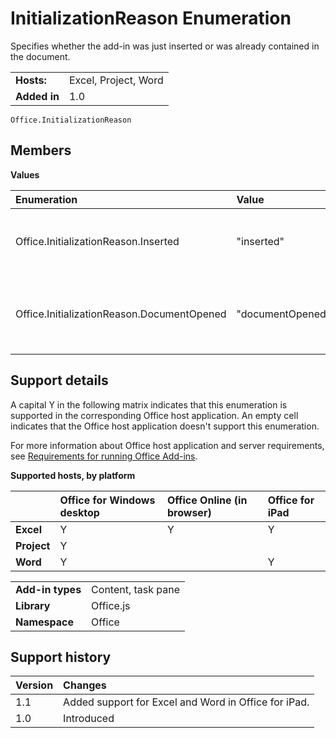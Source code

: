 
# InitializationReason Enumeration
Specifies whether the add-in was just inserted or was already contained in the document. 

|||
|:-----|:-----|
|**Hosts:**|Excel, Project, Word|
|**Added in**|1.0|

```
Office.InitializationReason
```


## Members


**Values**


|**Enumeration**|**Value**|**Description**|
|:-----|:-----|:-----|
|Office.InitializationReason.Inserted|"inserted"|The add-in was just inserted into the document.|
|Office.InitializationReason.DocumentOpened|"documentOpened"|The add-in is already part of the document that was opened.|

## Support details


A capital Y in the following matrix indicates that this enumeration is supported in the corresponding Office host application. An empty cell indicates that the Office host application doesn't support this enumeration.

For more information about Office host application and server requirements, see [Requirements for running Office Add-ins](../../docs/overview/requirements-for-running-office-add-ins.md).


**Supported hosts, by platform**


||**Office for Windows desktop**|**Office Online (in browser)**|**Office for iPad**|
|:-----|:-----|:-----|:-----|
|**Excel**|Y|Y|Y|
|**Project**|Y|||
|**Word**|Y||Y|

|||
|:-----|:-----|
|**Add-in types**|Content, task pane|
|**Library**|Office.js|
|**Namespace**|Office|

## Support history




|**Version**|**Changes**|
|:-----|:-----|
|1.1|Added support for Excel and Word in Office for iPad.|
|1.0|Introduced|

